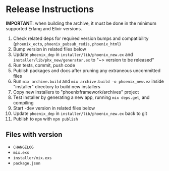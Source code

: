 # Release Instructions

**IMPORTANT**: when building the archive, it must be done in the minimum supported Erlang and Elixir versions.

  1. Check related deps for required version bumps and compatibility (`phoenix_ecto`, `phoenix_pubsub_redis`, `phoenix_html`)
  2. Bump version in related files below
  3. Update `phoenix_dep` in `installer/lib/phoenix_new.ex` and `installer/lib/phx_new/generator.ex` to "~> version to be released"
  4. Run tests, commit, push code
  5. Publish packages and docs after pruning any extraneous uncommitted files
  6. Run `mix archive.build` and `mix archive.build -o phoenix_new.ez` inside "installer" directory to build new installers
  7. Copy new installers to "phoenixframework/archives" project
  8. Test installer by generating a new app, running `mix deps.get`, and compiling
  9. Start -dev version in related files below
  10. Update `phoenix_dep` in `installer/lib/phoenix_new.ex` back to git
  11. Publish to `npm` with `npm publish`

## Files with version

  * `CHANGELOG`
  * `mix.exs`
  * `installer/mix.exs`
  * `package.json`
